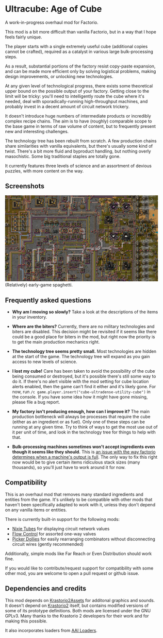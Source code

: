 # Ultracube: Age of Cube

A work-in-progress overhaul mod for Factorio.

This mod is a bit more difficult than vanilla Factorio, but in a way that I hope feels fairly unique.

The player starts with a single extremely useful cube (additional copies cannot be crafted), required as a catalyst in various large bulk-processing steps.

As a result, substantial portions of the factory resist copy-paste expansion, and can be made more efficient only by solving logistical problems, making design improvements, or unlocking new technologies.

At any given level of technological progress, there exists some theoretical upper bound on the possible output of your factory. Getting close to the limit will be tricky: you'll need to intelligently route the cube where it's needed, deal with sporadically-running high-throughput machines, and probably invest in a decent amount of circuit network trickery.

It doesn't introduce huge numbers of intermediate products or incredibly complex recipe chains. The aim is to have (roughly) comparable scope to the base game in terms of raw volume of content, but to frequently present new and interesting challenges.

The technology tree has been rebuilt from scratch. A few production chains share similarities with vanilla equivalents, but there's usually some kind of twist. There's a bit more fluid and byproduct handling, but nothing overly masochistic. Some big traditional staples are totally gone.

It currently features three levels of science and an assortment of devious puzzles, with more content on the way.

## Screenshots

![Early-game spaghetti](screenshots/spaghetti.jpg)
(Relatively) early-game spaghetti.

## Frequently asked questions

* **Why am I moving so slowly?** Take a look at the descriptions of the items in your inventory.

* **Where are the biters?** Currently, there are no military technologies and biters are disabled. This decision might be revisited if it seems like there could be a good place for biters in the mod, but right now the priority is to get the main production mechanics right.

* **The technology tree seems pretty small.** Most technologies are hidden at the start of the game. The technology tree will expand as you gain access to new levels of science.

* **I lost my cube!** Care has been taken to avoid the possibility of the cube being consumed or destroyed, but it's possible there's still some way to do it. If there's no alert visible with the mod setting for cube location alerts enabled, then the game can't find it either and it's likely gone. For now, run `/c game.player.insert("cube-ultradense-utility-cube")` in the console. If you have some idea how it might have gone missing, please file a bug report.

* **My factory isn't producing enough, how can I improve it?** The main production bottleneck will always be processes that require the cube (either as an ingredient or as fuel). Only one of these steps can be running at any given time. Try to think of ways to get the most use out of it per unit of time, and look in the technology tree for things to help with that.

* **Bulk-processing machines sometimes won't accept ingredients even though it seems like they should.** This is [an issue with the way factorio determines when a machine's output is full](https://forums.factorio.com/viewtopic.php?f=7&t=101436). The only way to fix this right now would be to give certain items ridiculous stack sizes (many thousands), so you'll just have to work around it for now.

## Compatibility

This is an overhaul mod that removes many standard ingredients and entities from the game. It's unlikely to be compatible with other mods that haven't been specifically adapted to work with it, unless they don't depend on any vanilla items or entities.

There is currently built-in support for the following mods:

* [Nixie Tubes](https://mods.factorio.com/mod/nixie-tubes) for displaying circuit network values
* [Flow Control](https://mods.factorio.com/mod/Flow%20Control) for assorted one-way valves
* [Picker Dollies](https://mods.factorio.com/mod/PickerDollies) for easily rearranging combinators without disconnecting circuit wires (gently recommended)

Additionally, simple mods like Far Reach or Even Distribution should work fine.

If you would like to contribute/request support for compatibility with some other mod, you are welcome to open a pull request or github issue.

## Dependencies and credits

This mod depends on [Krastorio2Assets](https://mods.factorio.com/mod/Krastorio2Assets) for additonal graphics and sounds. It doesn't depend on [Krastorio2](https://mods.factorio.com/mod/Krastorio2) itself, but contains modified versions of some of its prototype definitions. Both mods are licensed under the GNU GPLv3. Many thanks to the Krastorio 2 developers for their work and for making this possible.

It also incorporates loaders from [AAI Loaders](https://mods.factorio.com/mod/aai-loaders).